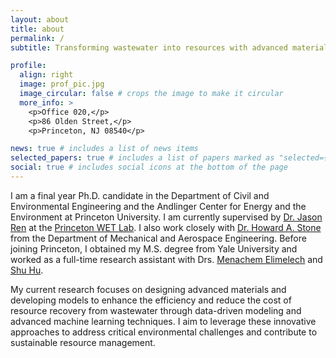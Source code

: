 ```yaml
---
layout: about
title: about
permalink: /
subtitle: Transforming wastewater into resources with advanced materials and machine learning.

profile:
  align: right
  image: prof_pic.jpg
  image_circular: false # crops the image to make it circular
  more_info: >
    <p>Office 020,</p>
    <p>86 Olden Street,</p>
    <p>Princeton, NJ 08540</p>

news: true # includes a list of news items
selected_papers: true # includes a list of papers marked as "selected={true}"
social: true # includes social icons at the bottom of the page
---
```


I am a final year Ph.D. candidate in the Department of Civil and Environmental Engineering and the Andlinger Center for Energy and the Environment at Princeton University. I am currently supervised by <a href="https://cee.princeton.edu/people/zhiyong-jason-ren">Dr. Jason Ren</a> at the <a href="https://ren.princeton.edu/">Princeton WET Lab</a>. I also work closely with <a href="https://stonelab.princeton.edu/">Dr. Howard A. Stone</a> from the Department of Mechanical and Aerospace Engineering. Before joining Princeton, I obtained my M.S. degree from Yale University and worked as a full-time research assistant with Drs. <a href="https://elimelechlab.yale.edu/">Menachem Elimelech</a> and <a href="https://pecdevice.yale.edu/">Shu Hu</a>.

My current research focuses on designing advanced materials and developing models to enhance the efficiency and reduce the cost of resource recovery from wastewater through data-driven modeling and advanced machine learning techniques. I aim to leverage these innovative approaches to address critical environmental challenges and contribute to sustainable resource management.


